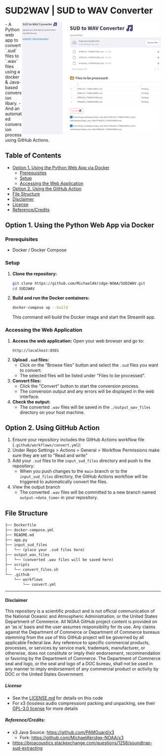 # SUD2WAV | SUD to WAV Converter
<img src="./docs/s01.png" align="right"  width="450"/>
- A Python web app to convert `.sud` files to `.wav` files using a docker & Java-based conversion libary. 
- And an automated conversion process using GitHub Actions.

## Table of Contents
- [Option 1. Using the Python Web App via Docker](#option-1-using-the-python-web-app-via-docker)
  - [Prerequisites](#prerequisites)
  - [Setup](#setup)
  - [Accessing the Web Application](#accessing-the-web-application)
- [Option 2. Using the GitHub Action](#option-2-using-github-action)
- [File Structure](#file-structure)
- [Disclaimer](#disclaimer)
- [License](#license)
- [Reference/Credits](#referencecredits)

## Option 1. Using the Python Web App via Docker
### Prerequisites
- Docker / Docker Compose
### Setup
1. **Clone the repository:**

    ```sh
    git clone https://github.com/MichaelAkridge-NOAA/SUD2WAV.git
    cd SUD2WAV
    ```
2. **Build and run the Docker containers:**

    ```sh
    docker-compose up --build
    ```
    This command will build the Docker image and start the Streamlit app.
### Accessing the Web Application
1. **Access the web application:**
    Open your web browser and go to:
    ```
    http://localhost:8501
    ```
2. **Upload `.sud` files:**
    - Click on the "Browse files" button and select the `.sud` files you want to convert.
    - The selected files will be listed under "Files to be processed".
3. **Convert files:**
    - Click the "Convert" button to start the conversion process.
    - The conversion output and any errors will be displayed in the web interface.
4. **Check the output:**
    - The converted `.wav` files will be saved in the `./output_wav_files` directory on your host machine.

## Option 2. Using GitHub Action
1. Ensure your repository includes the GitHub Actions workflow file (`.github/workflows/convert.yml`):
2. Under Repo Settings > Actions > General > Workflow Permissions make sure they are set to "Read and write"
3. Add your `.sud` files to the `input_sud_files` directory and push to the repository:
    - When you push changes to the `main` branch or to the `input_sud_files` directory, the GitHub Actions workflow will be triggered to automatically convert the files.
4. View the output branch
    - The converted `.wav` files will be committed to a new branch named `output-<date_time>` in your repository.
## File Structure
```
├── Dockerfile
├── docker-compose.yml
├── README.md
├── app.py
├── input_sud_files
│   └── (place your .sud files here)
├── output_wav_files
│   └── (converted .wav files will be saved here)
├── scripts
│   └── convert_files.sh
└── .github
    └── workflows
        └── convert.yml
```
----------
#### Disclaimer
This repository is a scientific product and is not official communication of the National Oceanic and Atmospheric Administration, or the United States Department of Commerce. All NOAA GitHub project content is provided on an ‘as is’ basis and the user assumes responsibility for its use. Any claims against the Department of Commerce or Department of Commerce bureaus stemming from the use of this GitHub project will be governed by all applicable Federal law. Any reference to specific commercial products, processes, or services by service mark, trademark, manufacturer, or otherwise, does not constitute or imply their endorsement, recommendation or favoring by the Department of Commerce. The Department of Commerce seal and logo, or the seal and logo of a DOC bureau, shall not be used in any manner to imply endorsement of any commercial product or activity by DOC or the United States Government.

##### License
- See the [LICENSE.md](./LICENSE.md) for details on this code
- For x3 (lossless audio compression) packing and unpacking, see their [GPL-3.0 license](https://github.com/PAMGuard/x3/blob/main/LICENSE) for more details
  
##### Reference/Credits: 
- x3 Java Source: https://github.com/PAMGuard/x3
  - Fork: https://github.com/MichaelAkridge-NOAA/x3
- https://bioacoustics.stackexchange.com/questions/1258/soundtrap-sud-extracting
